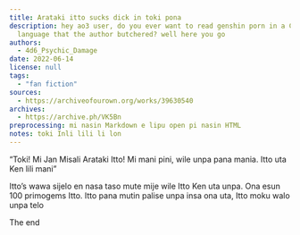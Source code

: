 ```yaml
---
title: Arataki itto sucks dick in toki pona
description: hey ao3 user, do you ever want to read genshin porn in a Constructed
  language that the author butchered? well here you go
authors:
  - 4d6_Psychic_Damage
date: 2022-06-14
license: null
tags:
  - "fan fiction"
sources:
  - https://archiveofourown.org/works/39630540
archives:
  - https://archive.ph/VK5Bn
preprocessing: mi nasin Markdown e lipu open pi nasin HTML
notes: toki Inli lili li lon
---
```


“Toki! Mi Jan Misali Arataki Itto! Mi mani pini, wile unpa pana mania. Itto uta Ken lili mani”

Itto’s wawa sijelo en nasa taso mute mije wile Itto Ken uta unpa. Ona esun 100 primogems Itto. Itto pana mutin palise unpa insa ona uta, Itto moku walo unpa telo

The end
